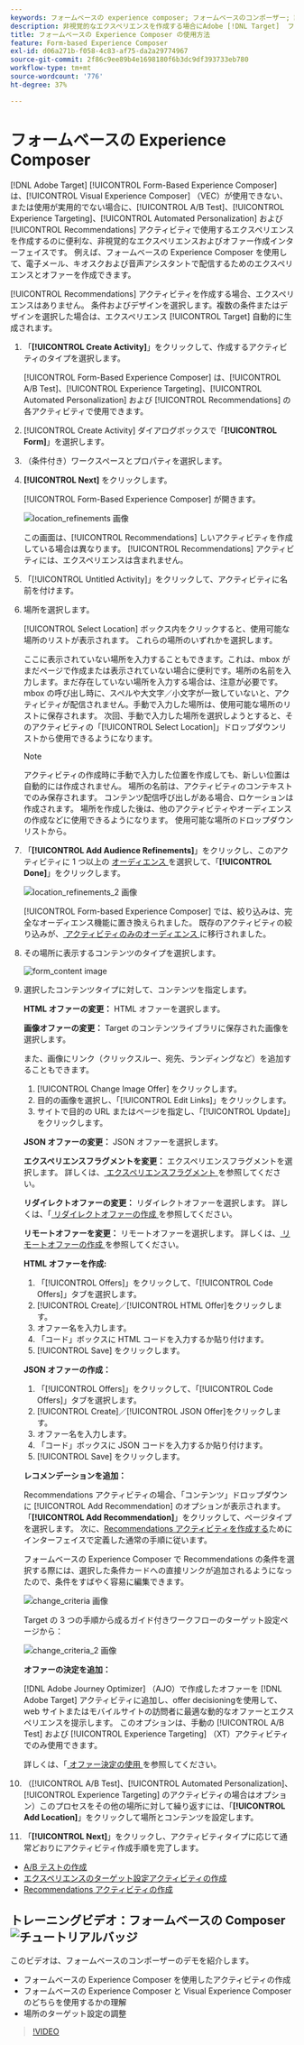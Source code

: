 ```yaml
---
keywords: フォームベースの experience composer; フォームベースのコンポーザー; 調整
description: 非視覚的なエクスペリエンスを作成する場合にAdobe [!DNL Target]  フォームベースの Experience Composer を使用する方法を説明します。 このコンポーザーは、VEC が使用できない場合や、実用的でない場合に使用します。
title: フォームベースの Experience Composer の使用方法
feature: Form-based Experience Composer
exl-id: d06a271b-f058-4c83-af75-da2a29774967
source-git-commit: 2f86c9ee89b4e1698180f6b3dc9df393733eb780
workflow-type: tm+mt
source-wordcount: '776'
ht-degree: 37%

---
```


# フォームベースの Experience Composer

[!DNL Adobe Target] [!UICONTROL Form-Based Experience Composer] は、[!UICONTROL Visual Experience Composer] （VEC）が使用できない、または使用が実用的でない場合に、[!UICONTROL A/B Test]、[!UICONTROL Experience Targeting]、[!UICONTROL Automated Personalization] および [!UICONTROL Recommendations] アクティビティで使用するエクスペリエンスを作成するのに便利な、非視覚的なエクスペリエンスおよびオファー作成インターフェイスです。 例えば、フォームベースの Experience Composer を使用して、電子メール、キオスクおよび音声アシスタントで配信するためのエクスペリエンスとオファーを作成できます。

[!UICONTROL Recommendations] アクティビティを作成する場合、エクスペリエンスはありません。 条件およびデザインを選択します。複数の条件またはデザインを選択した場合は、エクスペリエンス [!UICONTROL Target] 自動的に生成されます。

1. 「**[!UICONTROL Create Activity]**」をクリックして、作成するアクティビティのタイプを選択します。

   [!UICONTROL Form-Based Experience Composer] は、[!UICONTROL A/B Test]、[!UICONTROL Experience Targeting]、[!UICONTROL Automated Personalization] および [!UICONTROL Recommendations] の各アクティビティで使用できます。

1. [!UICONTROL Create Activity] ダイアログボックスで「**[!UICONTROL Form]**」を選択します。

1. （条件付き）ワークスペースとプロパティを選択します。

1. **[!UICONTROL Next]** をクリックします。

   [!UICONTROL Form-Based Experience Composer] が開きます。

   ![location_refinements 画像 ](assets/location_refinements.png)

   この画面は、[!UICONTROL Recommendations] しいアクティビティを作成している場合は異なります。 [!UICONTROL Recommendations] アクティビティには、エクスペリエンスは含まれません。

1. 「[!UICONTROL Untitled Activity]」をクリックして、アクティビティに名前を付けます。
1. 場所を選択します。

   [!UICONTROL Select Location] ボックス内をクリックすると、使用可能な場所のリストが表示されます。 これらの場所のいずれかを選択します。

   ここに表示されていない場所を入力することもできます。これは、mbox がまだページで作成または表示されていない場合に便利です。場所の名前を入力します。まだ存在していない場所を入力する場合は、注意が必要です。mbox の呼び出し時に、スペルや大文字／小文字が一致していないと、アクティビティが配信されません。手動で入力した場所は、使用可能な場所のリストに保存されます。 次回、手動で入力した場所を選択しようとすると、そのアクティビティの「[!UICONTROL Select Location]」ドロップダウンリストから使用できるようになります。

   >[!NOTE]
   >
   >アクティビティの作成時に手動で入力した位置を作成しても、新しい位置は自動的には作成されません。 場所の名前は、アクティビティのコンテキストでのみ保存されます。 コンテンツ配信呼び出しがある場合、ロケーションは作成されます。 場所を作成した後は、他のアクティビティやオーディエンスの作成などに使用できるようになります。 使用可能な場所のドロップダウンリストから。

1. 「**[!UICONTROL Add Audience Refinements]**」をクリックし、このアクティビティに 1 つ以上の [ オーディエンス ](/help/main/c-target/target.md#concept_A782F8481A5041EBA75103CB26376522) を選択して、「**[!UICONTROL Done]**」をクリックします。

   ![location_refinements_2 画像 ](assets/location_refinements_2.png)

   [!UICONTROL Form-based Experience Composer] では、絞り込みは、完全なオーディエンス機能に置き換えられました。 既存のアクティビティの絞り込みが、[ アクティビティのみのオーディエンス ](/help/main/c-target/creating-activity-only-audience.md#concept_A6BADCF530ED4AE1852E677FEBE68483) に移行されました。

1. その場所に表示するコンテンツのタイプを選択します。

   ![form_content image](assets/form_content.png)

1. 選択したコンテンツタイプに対して、コンテンツを指定します。

   **HTML オファーの変更：** HTML オファーを選択します。

   **画像オファーの変更：** Target のコンテンツライブラリに保存された画像を選択します。

   また、画像にリンク（クリックスルー、宛先、ランディングなど）を追加することもできます。

   1. [!UICONTROL Change Image Offer] をクリックします。
   1. 目的の画像を選択し、「[!UICONTROL Edit Links]」をクリックします。
   1. サイトで目的の URL またはページを指定し、「[!UICONTROL Update]」をクリックします。

   **JSON オファーの変更：** JSON オファーを選択します。

   **エクスペリエンスフラグメントを変更：** エクスペリエンスフラグメントを選択します。 詳しくは、[ エクスペリエンスフラグメント ](/help/main/c-experiences/c-manage-content/aem-experience-fragments.md) を参照してください。

   **リダイレクトオファーの変更：** リダイレクトオファーを選択します。 詳しくは、「[ リダイレクトオファーの作成 ](/help/main/c-experiences/c-manage-content/offer-redirect.md) を参照してください。

   **リモートオファーを変更：** リモートオファーを選択します。 詳しくは、[ リモートオファーの作成 ](/help/main/c-experiences/c-manage-content/about-remote-offers.md) を参照してください。

   **HTML オファーを作成:**

   1. 「[!UICONTROL Offers]」をクリックして、「[!UICONTROL Code Offers]」タブを選択します。
   1. [!UICONTROL Create]／[!UICONTROL HTML Offer]をクリックします。
   1. オファー名を入力します。
   1. 「コード」ボックスに HTML コードを入力するか貼り付けます。
   1. [!UICONTROL Save] をクリックします。

   **JSON オファーの作成：**

   1. 「[!UICONTROL Offers]」をクリックして、「[!UICONTROL Code Offers]」タブを選択します。
   1. [!UICONTROL Create]／[!UICONTROL JSON Offer]をクリックします。
   1. オファー名を入力します。
   1. 「コード」ボックスに JSON コードを入力するか貼り付けます。
   1. [!UICONTROL Save] をクリックします。

   **レコメンデーションを追加：**

   Recommendations アクティビティの場合、「コンテンツ」ドロップダウンに [!UICONTROL Add Recommendation] のオプションが表示されます。 「**[!UICONTROL Add Recommendation]**」をクリックして、ページタイプを選択します。 次に、[Recommendations アクティビティを作成する](/help/main/c-recommendations/t-create-recs-activity/create-recs-activity.md)ためにインターフェイスで定義した通常の手順に従います。

   フォームベースの Experience Composer で Recommendations の条件を選択する際には、選択した条件カードへの直接リンクが追加されるようになったので、条件をすばやく容易に編集できます。

   ![change_criteria 画像 ](assets/change_criteria.png)

   Target の 3 つの手順から成るガイド付きワークフローのターゲット設定ページから：

   ![change_criteria_2 画像 ](assets/change_criteria_2.png)

   **オファーの決定を追加：**

   [!DNL Adobe Journey Optimizer] （AJO）で作成したオファーを [!DNL Adobe Target] アクティビティに追加し、offer decisioningを使用して、web サイトまたはモバイルサイトの訪問者に最適な動的なオファーとエクスペリエンスを提示します。 このオプションは、手動の [!UICONTROL A/B Test] および [!UICONTROL Experience Targeting] （XT）アクティビティでのみ使用できます。

   詳しくは、「[ オファー決定の使用 ](/help/main/c-integrating-target-with-mac/ajo/offer-decision.md) を参照してください。

1. （[!UICONTROL A/B Test]、[!UICONTROL Automated Personalization]、[!UICONTROL Experience Targeting] のアクティビティの場合はオプション）このプロセスをその他の場所に対して繰り返すには、「**[!UICONTROL Add Location]**」をクリックして場所とコンテンツを設定します。
1. 「**[!UICONTROL Next]**」をクリックし、アクティビティタイプに応じて通常どおりにアクティビティ作成手順を完了します。

* [A/B テストの作成](/help/main/c-activities/t-test-ab/t-test-create-ab/test-create-ab.md)
* [エクスペリエンスのターゲット設定アクティビティの作成](/help/main/c-activities/t-experience-target/t-xt-create/xt-create.md#task_D6B3429AC31549E1A70EDF04B3DDC765)
* [Recommendations アクティビティの作成](/help/main/c-recommendations/t-create-recs-activity/create-recs-activity.md#task_6874328773C64C44A73F0A130AD3F96F)

## トレーニングビデオ：フォームベースの Composer![ チュートリアルバッジ ](/help/main/assets/tutorial.png)

このビデオは、フォームベースのコンポーザーのデモを紹介します。

* フォームベースの Experience Composer を使用したアクティビティの作成
* フォームベースの Experience Composer と Visual Experience Composer のどちらを使用するかの理解
* 場所のターゲット設定の調整

>[!VIDEO](https://video.tv.adobe.com/v/17390)
